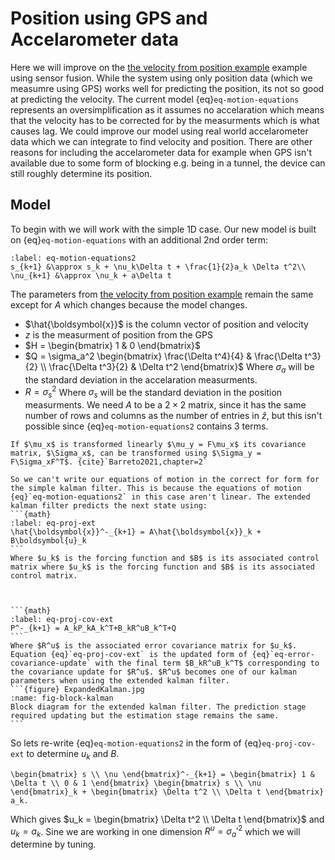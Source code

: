 # Position using GPS and Accelarometer data
Here we will improve on the [the velocity from position example](LabBook/4bExampleVelocityFromPosition.md) example using sensor fusion. While the system using only position data (which we measumre using GPS) works well for predicting the position, its not so good at predicting the velocity. The current model {eq}`eq-motion-equations` represents an oversimplification as it assumes no accelaration which means that the velocity has to be corrected for by the measurments which is what causes lag. We could improve our model using real world accelarometer data which we can integrate to find velocity and position. There are other reasons for including the accelarometer data for example when GPS isn't available due to some form of blocking e.g. being in a tunnel, the device can still roughly determine its position.  

## Model
To begin with we will work with the simple 1D case. Our new model is built on {eq}`eq-motion-equations` with an additional 2nd order term:

```{math}
:label: eq-motion-equations2
s_{k+1} &\approx s_k + \nu_k\Delta t + \frac{1}{2}a_k \Delta t^2\\
\nu_{k+1} &\approx \nu_k + a\Delta t
```

The parameters from [the velocity from position example](LabBook/4bExampleVelocityFromPosition.md) remain the same except for $A$ which changes because the model changes.
- $\hat{\boldsymbol{x}}$ is the column vector of position and velocity
- $z$ is the measurment of position from the GPS
- $H = \begin{bmatrix} 1 & 0 \end{bmatrix}$
- $Q = \sigma_a^2 \begin{bmatrix} \frac{\Delta t^4}{4} & \frac{\Delta t^3}{2} \\ \frac{\Delta t^3}{2} & \Delta t^2 \end{bmatrix}$ Where $\sigma_a$ will be the standard deviation in the accelaration measurments.
- $R = \sigma_s^2$ Where $\sigma_s$ will be the standard deviation in the position measurments.
We need $A$ to be a $2 \times 2$ matrix, since it has the same number of rows and columns as the number of entries in $\hat{z}$, but this isn't possible since {eq}`eq-motion-equations2` contains 3 terms. 

```{margin}
If $\mu_x$ is transformed linearly $\mu_y = F\mu_x$ its covariance matrix, $\Sigma_x$, can be transformed using $\Sigma_y = F\Sigma_xF^T$. {cite}`Barreto2021,chapter=2`
```

````{admonition} Extended Kalman Filters
So we can't write our equations of motion in the correct for form for the simple kalman filter. This is because the equations of motion {eq}`eq-motion-equations2` in this case aren't linear. The extended kalman filter predicts the next state using:
```{math}
:label: eq-proj-ext
\hat{\boldsymbol{x}}^-_{k+1} = A\hat{\boldsymbol{x}}_k + B\boldsymbol{u}_k
```
Where $u_k$ is the forcing function and $B$ is its associated control matrix where $u_k$ is the forcing function and $B$ is its associated control matrix.



```{math}
:label: eq-proj-cov-ext
P^-_{k+1} = A_kP_kA_k^T+B_kR^uB_k^T+Q
```
Where $R^u$ is the associated error covariance matrix for $u_k$. Equation {eq}`eq-proj-cov-ext` is the updated form of {eq}`eq-error-covariance-update` with the final term $B_kR^uB_k^T$ corresponding to the covariance update for $R^u$. $R^u$ becomes one of our kalman parameters when using the extended kalman filter.
```{figure} ExpandedKalman.jpg
:name: fig-block-kalman
Block diagram for the extended kalman filter. The prediction stage required updating but the estimation stage remains the same.
```
````

So lets re-write {eq}`eq-motion-equations2` in the form of {eq}`eq-proj-cov-ext` to determine $u_k$ and $B$.

```{math}
\begin{bmatrix} s \\ \nu \end{bmatrix}^-_{k+1} = \begin{bmatrix} 1 & \Delta t \\ 0 & 1 \end{bmatrix} \begin{bmatrix} s \\ \nu \end{bmatrix}_k + \begin{bmatrix} \Delta t^2 \\ \Delta t \end{bmatrix} a_k.
```

Which gives $u_k = \begin{bmatrix} \Delta t^2 \\ \Delta t \end{bmatrix}$ and $u_k = a_k$. Sine we are working in one dimension $R^u = \sigma_a'^2$ which we will determine by tuning.

